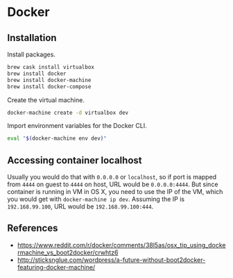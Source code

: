 # Docker

## Installation

Install packages.

```sh
brew cask install virtualbox
brew install docker
brew install docker-machine
brew install docker-compose
```

Create the virtual machine.

```sh
docker-machine create -d virtualbox dev
```

Import environment variables for the Docker CLI.

```sh
eval "$(docker-machine env dev)"
```

## Accessing container localhost

Usually you would do that with `0.0.0.0` or `localhost`, so if port is mapped from `4444` on guest to `4444` on host, URL would be `0.0.0.0:4444`. But since container is running in VM in OS X, you need to use the IP of the VM, which you would get with `docker-machine ip dev`. Assuming the IP is `192.168.99.100`, URL would be `192.168.99.100:444`.

## References

* https://www.reddit.com/r/docker/comments/38l5as/osx_tip_using_dockermachine_vs_boot2docker/crwhtz6
* http://sticksnglue.com/wordpress/a-future-without-boot2docker-featuring-docker-machine/
